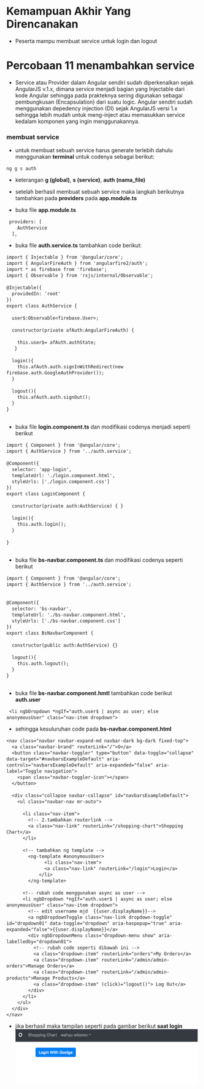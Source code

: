 # Kemampuan Akhir Yang Direncanakan

- Peserta mampu membuat service untuk login dan logout

# Percobaan 11 menambahkan service 
-  Service atau Provider dalam Angular sendiri sudah diperkenalkan sejak AngularJS v.1.x, dimana service menjadi bagian yang Injectable dari kode Angular sehingga pada prakteknya sering digunakan sebagai pembungkusan (Encapsulation) dari suatu logic. Angular sendiri sudah menggunakan depedency injection (DI) sejak AngularJS versi 1.x sehingga lebih mudah untuk meng-inject atau memasukkan service kedalam komponen yang ingin menggunakannya.

### membuat service

- untuk membuat sebuah service harus generate terlebih dahulu menggunakan **terminal** untuk codenya sebagai berikut:

```
ng g s auth
```
- keterangan **g (global)**, **s (service)**, **auth (nama_file)**

- setelah berhasil membuat sebuah service maka langkah berikutnya tambahkan pada **providers** pada **app.module.ts**
- buka file **app.module.ts**
```
 providers: [
    AuthService
  ],
```
- buka file **auth.service.ts** tambahkan code berikut:

```
import { Injectable } from '@angular/core';
import { AngularFireAuth } from 'angularfire2/auth';
import * as firebase from 'firebase';
import { Observable } from 'rxjs/internal/Observable';

@Injectable({
  providedIn: 'root'
})
export class AuthService {

  user$:Observable<firebase.User>;
  
  constructor(private afAuth:AngularFireAuth) {

    this.user$= afAuth.authState;
   }

  login(){
    this.afAuth.auth.signInWithRedirect(new firebase.auth.GoogleAuthProvider());
  }

  logout(){
    this.afAuth.auth.signOut();
  }
}


```

- buka file **login.component.ts** dan modifikasi codenya menjadi seperti berikut 

```
import { Component } from '@angular/core';
import { AuthService } from '../auth.service';

@Component({
  selector: 'app-login',
  templateUrl: './login.component.html',
  styleUrls: ['./login.component.css']
})
export class LoginComponent {

  constructor(private auth:AuthService) { }

  login(){
    this.auth.login();
  }

}


```

- buka file **bs-navbar.component.ts** dan modifikasi codenya seperti berikut

```
import { Component } from '@angular/core';
import { AuthService } from '../auth.service';


@Component({
  selector: 'bs-navbar',
  templateUrl: './bs-navbar.component.html',
  styleUrls: ['./bs-navbar.component.css']
})
export class BsNavbarComponent {

  constructor(public auth:AuthService) {}

  logout(){
    this.auth.logout();
  }
}


```

- buka file **bs-navbar.component.hmtl** tambahkan code berikut **auth.user**

```
 <li ngbDropdown *ngIf="auth.user$ | async as user; else anonymousUser" class="nav-item dropdown">

```

- sehingga kesuluruhan code pada **bs-navbar.component.html**

```
<nav class="navbar navbar-expand-md navbar-dark bg-dark fixed-top">
  <a class="navbar-brand" routerLink="/">O</a>
  <button class="navbar-toggler" type="button" data-toggle="collapse" data-target="#navbarsExampleDefault" aria-controls="navbarsExampleDefault" aria-expanded="false" aria-label="Toggle navigation">
    <span class="navbar-toggler-icon"></span>
  </button>

  <div class="collapse navbar-collapse" id="navbarsExampleDefault">
    <ul class="navbar-nav mr-auto">

      <li class="nav-item">
        <!-- 2.tambahkan routerlink -->
        <a class="nav-link" routerLink="/shopping-chart">Shopping Chart</a>
      </li>

      <!-- tambahkan ng template -->
        <ng-template #anonymousUser>
              <li class="nav-item">
              <a class="nav-link" routerLink="/login">Login</a>
            </li>
        </ng-template>
  
      <!-- rubah code menggunakan async as user -->
      <li ngbDropdown *ngIf="auth.user$ | async as user; else anonymousUser" class="nav-item dropdown">
        <!-- edit username mjd  {{user.displayName}}-->
        <a ngbDropdownToggle class="nav-link dropdown-toggle" id="dropdown01" data-toggle="dropdown" aria-haspopup="true" aria-expanded="false">{{user.displayName}}</a>
        <div ngbDropdownMenu class="dropdown-menu show" aria-labelledby="dropdown01">
          <!-- rubah code seperti dibawah ini -->
          <a class="dropdown-item" routerLink="orders">My Orders</a>
          <a class="dropdown-item" routerLink="/admin/admin-orders">Manage Orders</a>
          <a class="dropdown-item" routerLink="/admin/admin-products">Manage Products</a>
          <a class="dropdown-item" (click)="logout()"> Log Out</a>
        </div>
      </li>     
    </ul>
  </div>
</nav>
```

- jika berhasil maka tampilan seperti pada gambar berikut **saat login**
![](image/chapter2/img8.png)


